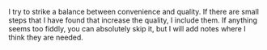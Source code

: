 I try to strike a balance between convenience and quality. If there are small steps that I have found that increase the quality, I include them. If anything seems too fiddly, you can absolutely skip it, but I will add notes where I think they are needed. 